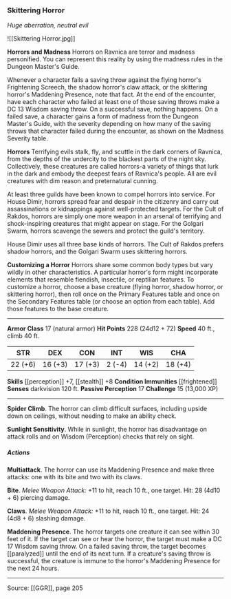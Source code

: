 ### Skittering Horror
_Huge aberration, neutral evil_

![[Skittering Horror.jpg]]

**Horrors and Madness** Horrors on Ravnica are terror and madness personified. You can represent this reality by using the madness rules in the Dungeon Master's Guide.

Whenever a character fails a saving throw against the flying horror's Frightening Screech, the shadow horror's claw attack, or the skittering horror's Maddening Presence, note that fact. At the end of the encounter, have each character who failed at least one of those saving throws make a DC 13 Wisdom saving throw. On a successful save, nothing happens. On a failed save, a character gains a form of madness from the Dungeon Master's Guide, with the severity depending on how many of the saving throws that character failed during the encounter, as shown on the Madness Severity table.





**Horrors** Terrifying evils stalk, fly, and scuttle in the dark corners of Ravnica, from the depths of the undercity to the blackest parts of the night sky. Collectively, these creatures are called horrors-a variety of things that lurk in the dark and embody the deepest fears of Ravnica's people. All are evil creatures with dim reason and preternatural cunning.

At least three guilds have been known to compel horrors into service. For House Dimir, horrors spread fear and despair in the citizenry and carry out assassinations or kidnappings against well-protected targets. For the Cult of Rakdos, horrors are simply one more weapon in an arsenal of terrifying and shock-inspiring creatures that might appear on stage. For the Golgari Swarm, horrors scavenge the sewers and protect the guild's territory.

House Dimir uses all three base kinds of horrors. The Cult of Rakdos prefers shadow horrors, and the Golgari Swarm uses skittering horrors.


**Customizing a Horror** Horrors share some common body types but vary wildly in other characteristics. A particular horror's form might incorporate elements that resemble fiendish, insectile, or reptilian features. To customize a horror, choose a base creature (flying horror, shadow horror, or skittering horror), then roll once on the Primary Features table and once on the Secondary Features table (or choose an option from each table). Add those features to the base creature.










---

**Armor Class** 17 (natural armor)
**Hit Points** 228 (24d12 + 72)
**Speed** 40 ft., climb 40 ft.

| STR     | DEX     | CON     | INT     | WIS     | CHA     |
|---------|---------|---------|---------|---------|---------|
| 22 (+6) | 16 (+3) | 17 (+3) | 2 (-4) | 14 (+2) | 18 (+4) |

**Skills** [[perception]] +7, [[stealth]] +8
**Condition Immunities** [[frightened]]
**Senses** darkvision 120 ft.
**Passive Perception** 17
**Challenge** 15 (13,000 XP)

---

**Spider Climb**. The horror can climb difficult surfaces, including upside down on ceilings, without needing to make an ability check.

**Sunlight Sensitivity**. While in sunlight, the horror has disadvantage on attack rolls and on Wisdom (Perception) checks that rely on sight.

##### Actions
**Multiattack**. The horror can use its Maddening Presence and make three attacks: one with its bite and two with its claws.

**Bite**. _Melee Weapon Attack:_ +11 to hit, reach 10 ft., one target. Hit: 28 (4d10 + 6) piercing damage.

**Claws**. _Melee Weapon Attack:_ +11 to hit, reach 10 ft., one target. Hit: 24 (4d8 + 6) slashing damage.

**Maddening Presence**. The horror targets one creature it can see within 30 feet of it. If the target can see or hear the horror, the target must make a DC 17 Wisdom saving throw. On a failed saving throw, the target becomes [[paralyzed]] until the end of its next turn. If a creature's saving throw is successful, the creature is immune to the horror's Maddening Presence for the next 24 hours.


---

Source: [[GGR]], page 205